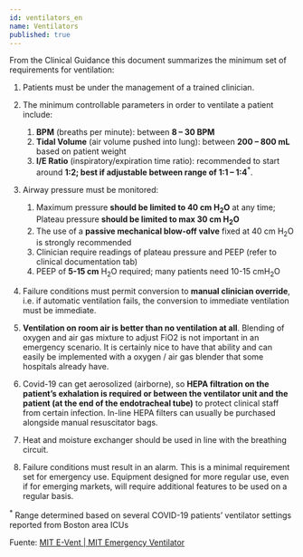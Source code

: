 ```yaml
---
id: ventilators_en
name: Ventilators
published: true
---
```


From the Clinical Guidance this document summarizes the minimum set of requirements for ventilation:

1. Patients must be under the management of a trained clinician.
2. The minimum controllable parameters in order to ventilate a patient include:
   
    1. **BPM** (breaths per minute): between **8 – 30 BPM**
    2. **Tidal Volume** (air volume pushed into lung): between **200 – 800 mL** based on patient weight
    3. **I/E Ratio** (inspiratory/expiration time ratio): recommended to start around **1:2; best if adjustable between range of 1:1 – 1:4**<sup>*</sup>.
   
3. Airway pressure must be monitored:
   
    1. Maximum pressure **should be limited to 40 cm H<sub>2</sub>O** at any time; Plateau pressure **should be limited to max 30 cm H<sub>2</sub>O**
    2. The use of a **passive mechanical blow-off valve** fixed at 40 cm H<sub>2</sub>O is strongly recommended
    3. Clinician require readings of plateau pressure and PEEP (refer to clinical documentation tab)
    4. PEEP of **5-15 cm** H<sub>2</sub>O required; many patients need 10-15
     cmH<sub>2</sub>O

4. Failure conditions must permit conversion to **manual clinician override**, i.e. if automatic ventilation fails, the conversion to immediate ventilation must be immediate.

5. **Ventilation on room air is better than no ventilation at all**. Blending of oxygen and air gas mixture to adjust FiO2 is not important in an emergency scenario.  It is certainly nice to have that ability and can easily be implemented with a oxygen / air gas blender that some hospitals already have.

6. Covid-19 can get aerosolized (airborne), so **HEPA filtration on the patient’s exhalation is required or between the ventilator unit and the patient (at the end of the endotracheal tube)** to protect clinical staff from certain infection. In-line HEPA filters can usually be purchased alongside manual resuscitator bags.

7. Heat and moisture exchanger should be used in line with the breathing circuit.

8. Failure conditions must result in an alarm. This is a minimal requirement set for emergency use. Equipment designed for more regular use, even if for emerging markets, will require additional features to be used on a regular basis. 

<sup>*</sup> Range determined based on several COVID-19 patients’ ventilator settings reported from Boston area ICUs

Fuente: [MIT E-Vent | MIT Emergency Ventilator](https://e-vent.mit.edu/clinical/key-ventilation-specifications/)
